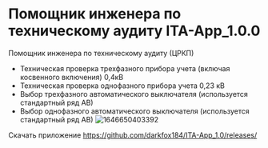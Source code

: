 # Помощник инженера по техническому аудиту ITA-App_1.0.0 
Помощник инженера по техническому аудиту (ЦРКП)
 - Техническая проверка трехфазного прибора учета (включая косвенного включения) 0,4кВ
 - Техническая проверка однофазного прибора учета 0,23 кВ
 - Выбор трехфазного автоматического выключателя (используется стандартный ряд АВ)
 - Выбор однофазного автоматического выключателя (используется стандартный ряд АВ)
![1646650403392](https://user-images.githubusercontent.com/9325533/157018428-481e8470-1f4d-4940-8e5c-176e583d53ac.jpg)

Скачать приложение https://github.com/darkfox184/ITA-App_1.0/releases/
